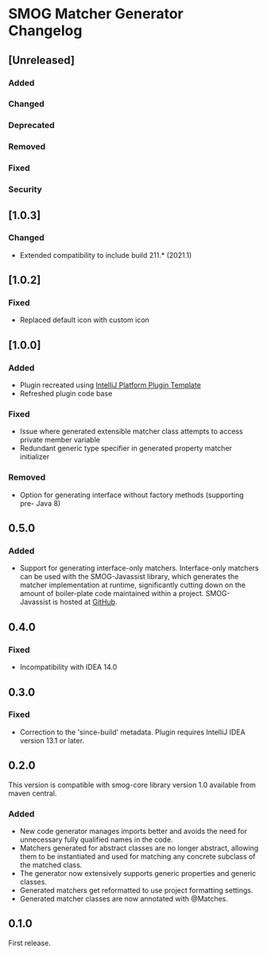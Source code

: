 <!-- Keep a Changelog guide -> https://keepachangelog.com -->

# SMOG Matcher Generator Changelog

## [Unreleased]
### Added

### Changed

### Deprecated

### Removed

### Fixed

### Security
## [1.0.3]
### Changed
- Extended compatibility to include build 211.* (2021.1)

## [1.0.2]
### Fixed
- Replaced default icon with custom icon

## [1.0.0]
### Added
- Plugin recreated using [IntelliJ Platform Plugin Template](https://github.com/JetBrains/intellij-platform-plugin-template)
- Refreshed plugin code base

### Fixed
- Issue where generated extensible matcher class attempts to access private member variable 
- Redundant generic type specifier in generated property matcher initializer

### Removed
- Option for generating interface without factory methods (supporting pre- Java 8)

## 0.5.0
### Added

- Support for generating interface-only matchers. Interface-only matchers can be used with the SMOG-Javassist
  library, which generates the matcher implementation at runtime, significantly cutting down on the amount of
  boiler-plate code maintained within a project. 
  SMOG-Javassist is hosted at <a href="https://github.com/mistraltechnologies/smog-javassist">GitHub</a>.

## 0.4.0
### Fixed
- Incompatibility with IDEA 14.0

## 0.3.0
### Fixed
- Correction to the 'since-build' metadata. Plugin requires IntelliJ IDEA version 13.1 or later.

## 0.2.0

This version is compatible with smog-core library version 1.0 available from maven central.

### Added
- New code generator manages imports better and avoids the need for
  unnecessary fully qualified names in the code.
- Matchers generated for abstract classes are no longer abstract, allowing them to be instantiated and used
  for matching any concrete subclass of the matched class.
- The generator now extensively supports generic properties and generic classes.
- Generated matchers get reformatted to use project formatting settings.
- Generated matcher classes are now annotated with @Matches.

## 0.1.0

First release.
